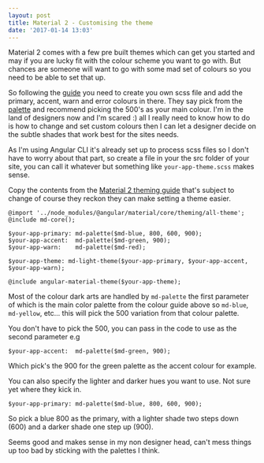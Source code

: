 ```yaml
---
layout: post
title: Material 2 - Customising the theme
date: '2017-01-14 13:03'
---
```


Material 2 comes with a few pre built themes which can get you started and may if you are lucky fit with the colour scheme you want to go with.  But chances are someone will want to go with some mad set of colours so you need to be able to set that up.

So following the [guide](https://github.com/angular/material2/blob/master/guides/theming.md) you need to create you own scss file and add the primary, accent, warn and error colours in there.  They say pick from the [palette](https://material.io/guidelines/style/color.html#color-color-palette) and recommend picking the 500's as your main colour.  I'm in the land of designers now and I'm scared :) all I really need to know how to do is how to change and set custom colours then I can let a designer decide on the subtle shades that work best for the sites needs.

As I'm using Angular CLI it's already set up to process scss files so I don't have to worry about that part, so create a file in your the src folder of your site, you can call it whatever but something like `your-app-theme.scss` makes sense.

Copy the contents from the [Material 2 theming guide](https://github.com/angular/material2/blob/master/guides/theming.md#defining-a-custom-theme) that's subject to change of course they reckon they can make setting a theme easier.

```
@import '../node_modules/@angular/material/core/theming/all-theme';
@include md-core();

$your-app-primary: md-palette($md-blue, 800, 600, 900);
$your-app-accent:  md-palette($md-green, 900);
$your-app-warn:    md-palette($md-red);

$your-app-theme: md-light-theme($your-app-primary, $your-app-accent, $your-app-warn);

@include angular-material-theme($your-app-theme);
```

Most of the colour dark arts are handled by `md-palette` the first parameter of which is the main color palette from the colour guide above so `md-blue`, `md-yellow`, etc... this will pick the 500 variation from that colour palette.

You don't have to pick the 500, you can pass in the code to use as the second parameter e.g

`$your-app-accent:  md-palette($md-green, 900);`

Which pick's the 900 for the green palette as the accent colour for example.

You can also specify the lighter and darker hues you want to use.  Not sure yet where they kick in.

`$your-app-primary: md-palette($md-blue, 800, 600, 900);`

So pick a blue 800 as the primary, with a lighter shade two steps down (600) and a darker shade one step up (900).

Seems good and makes sense in my non designer head, can't mess things up too bad by sticking with the palettes I think.
